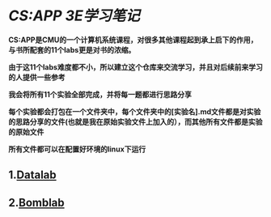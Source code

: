 # *CS:APP 3E学习笔记*
**CS:APP是CMU的一个计算机系统课程，对很多其他课程起到承上启下的作用，与书所配套的11个labs更是对书的浓缩。**

**由于这11个labs难度都不小，所以建立这个仓库来交流学习，并且对后续前来学习的人提供一些参考**

**我会将所有11个实验全部完成，并将每一题都进行思路分享**

**每个实验都会打包在一个文件夹中，每个文件夹中的[实验名].md文件都是对实验的思路分享的文件(也就是我在原始实验文件上加入的），而其他所有文件都是实验的原始文件**

**所有文件都可以在配置好环境的linux下运行**

## 1.[Datalab](https://github.com/zxcv545/-csapp-computer-systems-a-programmer-s-perspective-/blob/main/Datalab-handout/Datalab.md)
## 2.[Bomblab](https://github.com/zxcv545/CSAPP-3E-solution/blob/main/Bomblab/README.md)
